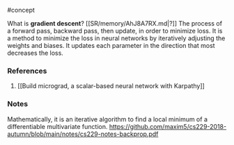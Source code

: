 #concept

What is **gradient descent**? 
[[SR/memory/AhJ8A7RX.md|?]]
The process of a forward pass, backward pass, then update, in order to minimize loss.
It is a method to minimize the loss in neural networks by iteratively adjusting the weights and biases. It updates each parameter in the direction that most decreases the loss.
### References
1. [[Build micrograd, a scalar-based neural network with Karpathy]]


### Notes


Mathematically, it is an iterative algorithm to find a local minimum of a differentiable multivariate function.
https://github.com/maxim5/cs229-2018-autumn/blob/main/notes/cs229-notes-backprop.pdf


